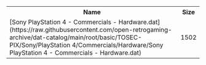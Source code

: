 <table>
<tr><th>Name</th><th>Size</th></tr>
<tr><td>[Sony PlayStation 4 - Commercials - Hardware.dat](https://raw.githubusercontent.com/open-retrogaming-archive/dat-catalog/main/root/basic/TOSEC-PIX/Sony/PlayStation 4/Commercials/Hardware/Sony PlayStation 4 - Commercials - Hardware.dat)</td><td>1502</td></tr>
</table>
